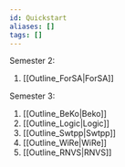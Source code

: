 ```yaml
---
id: Quickstart
aliases: []
tags: []
---
```

Semester 2:
1. [[Outline_ForSA|ForSA]]


Semester 3:
1. [[Outline_BeKo|Beko]]
2. [[Outline_Logic|Logic]]
3. [[Outline_Swtpp|Swtpp]]
4. [[Outline_WiRe|WiRe]]
5. [[Outline_RNVS|RNVS]]


